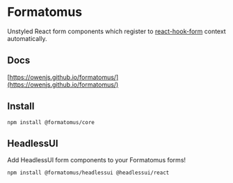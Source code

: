 # Formatomus

Unstyled React form components which register to [react-hook-form](https://react-hook-form.com/) context automatically.

## Docs

[https://owenjs.github.io/formatomus/](https://owenjs.github.io/formatomus/)

## Install

```shell
npm install @formatomus/core
```

## HeadlessUI

Add HeadlessUI form components to your Formatomus forms!

```shell
npm install @formatomus/headlessui @headlessui/react
```
